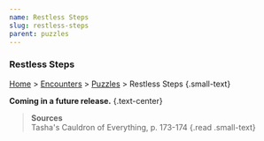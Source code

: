 ```yaml
---
name: Restless Steps
slug: restless-steps
parent: puzzles
---
```

### Restless Steps
[Home](dm-operations-center) > [Encounters](encounters-menu) > [Puzzles](puzzles) > Restless Steps {.small-text}

**Coming in a future release.** {.text-center}


> **Sources** <br/>
> Tasha's Cauldron of Everything, p. 173-174
{.read .small-text}
